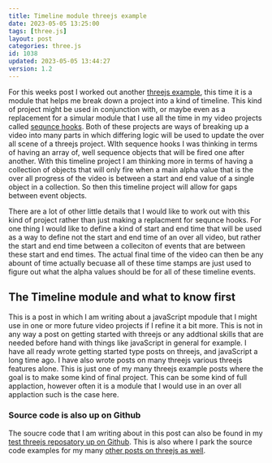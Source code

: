 ```yaml
---
title: Timeline module threejs example
date: 2023-05-05 13:25:00
tags: [three.js]
layout: post
categories: three.js
id: 1038
updated: 2023-05-05 13:44:27
version: 1.2
---
```


For this weeks post I worked out another [threejs example](/2021/02/19/threejs-examples/), this time it is a module that helps me break down a project into a kind of timeline. This kind of project might be used in conjunction with, or maybe even as a replacement for a simular module that I use all the time in my video projects called [sequnce hooks](/2022/05/12/threejs-examples-sequence-hooks/). Both of these projects are ways of breaking up a video into many parts in which differing logic will be used to update the over all scene of a threejs project. WIth sequence hooks I was thinking in terms of having an array of, well sequence objects that will be fired one after another. With this timeline project I am thinking more in terms of having a collection of objects that will only fire when a main alpha value that is the over all progress of the video is between a start and end value of a single object in a collection. So then this timeline project will allow for gaps between event objects.

There are a lot of other little details that I would like to work out with this kind of project rather than just making a replacment for sequnce hooks. For one thing I would like to define a kind of start and end time that will be used as a way to define not the start and end time of an over all video, but rather the start and end time between a colleciton of events that are between these start and end times. The actual final time of the video can then be any abount of time actually becuase all of these time stamps are just used to figure out what the alpha values should be for all of these timeline events.

<!-- more -->


## The Timeline module and what to know first

This is a post in which I am writing about a javaScript mpodule that I might use in one or more future video projects if I refine it a bit more. This is not in any way a post on getting started with threejs or any addtional skills that are needed before hand with things like javaScript in general for example. I have all ready wrote getting started type posts on threejs, and javaScript a long time ago. I have also wrote posts on many threejs various threejs features alone. This is just one of my many threejs example posts where the goal is to make some kind of final project. This can be some kind of full applaction, however often it is a module that I would use in an over all applaction such is the case here.

### Source code is also up on Github

The soucre code that I am writing about in this post can also be found in my [test threejs reposatory up on Github](https://github.com/dustinpfister/test_threejs/tree/master/views/forpost/threejs-examples-timeline). This is also where I park the source code examples for my many [other posts on threejs as well](/categories/three-js/).